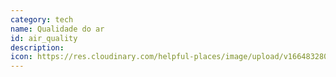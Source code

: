 ```yaml
---
category: tech
name: Qualidade do ar
id: air_quality
description: 
icon: https://res.cloudinary.com/helpful-places/image/upload/v1664832801/dtpr-icons/tech/air_f3kvwc.svg
---
```

